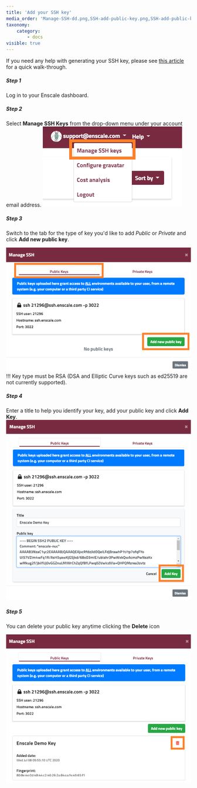 ```yaml
---
title: 'Add your SSH key'
media_order: 'Manage-SSH-dd.png,SSH-add-public-key.png,SSH-add-public-key-2.png,Delete-SSH-key.png'
taxonomy:
    category:
        - docs
visible: true
---
```


If you need any help with generating your SSH key, please see [this article](/access/generate-ssh-key) for a quick walk-through.

##### Step 1
Log in to your Enscale dashboard.

##### Step 2
Select **Manage SSH Keys** from the drop-down menu under your account email address.
![](Manage-SSH-dd.png)

##### Step 3
Switch to the tab for the type of key you'd like to add *Public* or *Private* and click **Add new public key**.

![](SSH-add-public-key.png)
!!! Key type must be RSA (DSA and Elliptic Curve keys such as ed25519 are not currently supported).

##### Step 4
Enter a title to help you identify your key, add your public key and click **Add Key**.
![](SSH-add-public-key-2.png)

##### Step 5
You can delete your public key anytime clicking the **Delete** icon

![](Delete-SSH-key.png)



